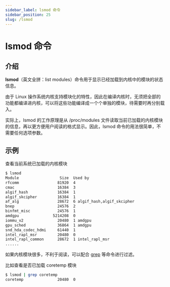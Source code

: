 ```yaml
---
sidebar_label: lsmod 命令
sidebar_position: 25
slug: /lsmod
---
```


# lsmod 命令



## 介绍

**lsmod**（英文全拼：list modules）命令用于显示已经加载到内核中的模块的状态信息。

由于 Linux 操作系统内核支持模块化的特性，因此在编译内核时，无须把全部的功能都编译进内核，可以将这些功能编译成一个个单独的模块，待需要时再分别载入。

实际上，lsmod 的工作原理是从 /proc/modules 文件读取当前已加载的内核模块的信息，再以更方便用户阅读的格式显示。因此，lsmod 命令的用法很简单，不需要任何选项参数。



## 示例

查看当前系统已加载的内核模块

```bash
$ lsmod
Module                  Size  Used by
rfcomm                 81920  4
cmac                   16384  3
algif_hash             16384  1
algif_skcipher         16384  1
af_alg                 28672  6 algif_hash,algif_skcipher
bnep                   24576  2
binfmt_misc            24576  1
amdgpu               5214208  0
iommu_v2               20480  1 amdgpu
gpu_sched              36864  1 amdgpu
snd_hda_codec_hdmi     61440  1
intel_rapl_msr         20480  0
intel_rapl_common      28672  1 intel_rapl_msr
......
```

如果内核模块很多，不利于阅读，可以配合 [grep](/linux-command/grep) 等命令进行过滤。

比如查看是否已加载 coretemp 模块

```bash
$ lsmod | grep coretemp
coretemp               20480  0
```

